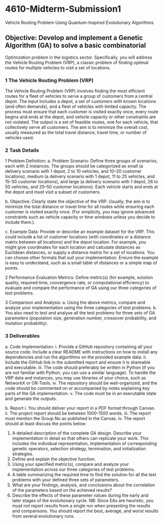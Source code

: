# 4610-Midterm-Submission1

Vehicle Routing Problem Using Quantum-Inspired Evolutionary Algorithms

## Objective: Develop and implement a Genetic Algorithm (GA) to solve a basic combinatorial

Optimization problem in the logistics sector. Specifically, you will address the Vehicle Routing
Problem (VRP), a classic problem of finding optimal routes for multiple vehicles to visit a set
of locations.

### 1 The Vehicle Routing Problem (VRP)

The Vehicle Routing Problem (VRP) involves finding the most efficient routes for a fleet of
vehicles to serve a group of customers from a central depot. The input includes a depot, a set
of customers with known locations (and often demands), and a fleet of vehicles with limited
capacity. The process must ensure that each customer is visited exactly once, every route begins
and ends at the depot, and vehicle capacity or other constraints are not violated. The output is
a set of feasible routes, one for each vehicle, that collectively serve all customers. The aim is
to minimize the overall cost, usually measured as the total travel distance, travel time, or
number of vehicles used.

### 2 Task Details

1 Problem Definition:
a. Problem Scenario: Define three groups of scenarios, each with 2 instances.
The groups should be categorized as small (a delivery scenario with 1 depot, 2
to 10 vehicles, and 10–20 customer locations), medium (a delivery scenario
with 1 depot, 11 to 25 vehicles, and 15–30 customer locations), and large (a
delivery scenario with 1 depot, 26 to 50 vehicles, and 20–50 customer
locations). Each vehicle starts and ends at the depot and must visit a subset of
customers.

b. Objective: Clearly state the objective of the VRP. Usually, the aim is to
minimize the total distance or travel time for all routes while ensuring each
customer is visited exactly once. (For simplicity, you may ignore advanced
constraints such as vehicle capacity or time windows unless you decide to
include them.).

c. Example Data: Provide or describe an example dataset for the VRP. This could
include a list of customer locations (with coordinates or a distance matrix
between all locations) and the depot location. For example, you might give
coordinates for each location and calculate distances as Euclidean distances, or
supply a distance matrix for a set of locations. You can choose other formats
that suit your implementation. Ensure the example is easy to understand, such
as a small table of distances or a simple map of points.

2 Performance Evaluation Metrics: Define metric(s) (for example, solution quality,
required time, convergence rate, or computational efficiency) to evaluate and compare
the performance of GA using our three categories of test problems.

3 Comparison and Analysis:
a. Using the above metrics, compare and analyze your implementation using the
three categories of test problems.
b. You also need to test and analyse all the test problems for three sets of GA
parameters (population size, generation number, crossover probability, and
mutation probability).

### 3 Deliverables

a. Code Implementation:
i. Provide a GitHub repository containing all your source code. Include a clear
README with instructions on how to install any dependencies and run the
algorithms on the provided example data.
ii. Include the GitHub link in the submitted report and ensure it is shareable and
executable.
iii. The code should preferably be written in Python (if you are not familiar with
Python, you can use a similar language). To handle the VRP data and instances,
you may use libraries of your choice, such as NetworkX or OR-Tools.
iv. The repository should be well-organized, and the code should be commented on
or accompanied by notes explaining key parts of the GA implementation.
v. The code must be in an executable state and generate the outputs.

b. Report
i. You should deliver your report in a PDF format through Canvas.
ii. The project report should be between 1000-1500 words.
iii. The report must mention the Group No as published in the Canvas.
iv. The report should at least discuss the points below:

1. A detailed description of the complete GA design. Describe your
   implementation in detail so that others can replicate your work. This
   includes the individual representation, implementation of
   corresponding genetic operators, selection strategy, termination, and
   initialization strategies.
2. Define and explain the objective function.
3. Using your specified metric(s), compare and analyze your
   implementation across our three categories of test problems.
4. A table summarizing the required time to find the solution for all the
   test problems with your defined three sets of parameters.
5. What are your findings, analysis, and conclusions about the correlation
   of the parameters based on the achieved results?
6. Describe the effects of these parameter values during the early and later
   stages of the evolutionary cycle.
   NB: Since EAs are heuristic, you must not report results from a single run when presenting the
   results and comparisons. You should report the best, average, and worst results from several
   evolutionary runs.

